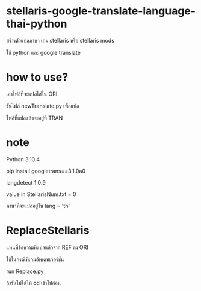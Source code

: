 # stellaris-google-translate-language-thai-python
สร้างตัวแปลภาษา เกม stellaris หรือ stellaris mods 

ใช้ python และ google translate

# how to use?
เอาไฟล์ที่จะแปลใส่ใน ORI

รันไฟล์ newTranslate.py เพื่อแปล

ไฟล์ที่แปลแล้วจะอยู่ที่ TRAN

# note 
Python 3.10.4

pip install googletrans==3.1.0a0

langdetect 1.0.9

value in StellarisNum.txt = 0

ภาษาที่จะแปลอยู่ใน lang = 'th'


# ReplaceStellaris
แทนที่ข้อความที่แปลแล้วจาก REF ลง ORI

ใช้ในกรณีที่เกมอัพเดทเวอร์ชั่น

run Replace.py

ถ้ารันไม่ได้ให้ cd เข้าไปก่อน

